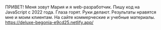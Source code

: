 ПРИВЕТ!
Меня зовут Мария и
я web-разработчик.
Пишу код на JavaScript с 2022 года.
Глаза горят. Руки делают. Результаты нравятся мне и моим клиентам.
На сайте коммерческие и учебные материалы.
https://deluxe-begonia-e9cd25.netlify.app/

